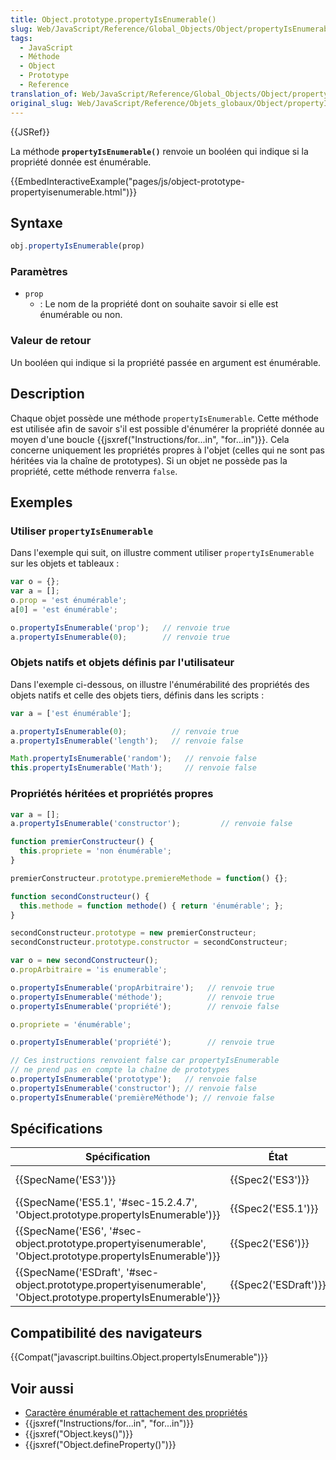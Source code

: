 ```yaml
---
title: Object.prototype.propertyIsEnumerable()
slug: Web/JavaScript/Reference/Global_Objects/Object/propertyIsEnumerable
tags:
  - JavaScript
  - Méthode
  - Object
  - Prototype
  - Reference
translation_of: Web/JavaScript/Reference/Global_Objects/Object/propertyIsEnumerable
original_slug: Web/JavaScript/Reference/Objets_globaux/Object/propertyIsEnumerable
---
```

{{JSRef}}

La méthode **`propertyIsEnumerable()`** renvoie un booléen qui indique si la propriété donnée est énumérable.

{{EmbedInteractiveExample("pages/js/object-prototype-propertyisenumerable.html")}}

## Syntaxe

```js
obj.propertyIsEnumerable(prop)
```

### Paramètres

- `prop`
  - : Le nom de la propriété dont on souhaite savoir si elle est énumérable ou non.

### Valeur de retour

Un booléen qui indique si la propriété passée en argument est énumérable.

## Description

Chaque objet possède une méthode `propertyIsEnumerable`. Cette méthode est utilisée afin de savoir s'il est possible d'énumérer la propriété donnée au moyen d'une boucle {{jsxref("Instructions/for...in", "for...in")}}. Cela concerne uniquement les propriétés propres à l'objet (celles qui ne sont pas héritées via la chaîne de prototypes). Si un objet ne possède pas la propriété, cette méthode renverra `false`.

## Exemples

### Utiliser `propertyIsEnumerable`

Dans l'exemple qui suit, on illustre comment utiliser `propertyIsEnumerable` sur les objets et tableaux :

```js
var o = {};
var a = [];
o.prop = 'est énumérable';
a[0] = 'est énumérable';

o.propertyIsEnumerable('prop');   // renvoie true
a.propertyIsEnumerable(0);        // renvoie true
```

### Objets natifs et objets définis par l'utilisateur

Dans l'exemple ci-dessous, on illustre l'énumérabilité des propriétés des objets natifs et celle des objets tiers, définis dans les scripts :

```js
var a = ['est énumérable'];

a.propertyIsEnumerable(0);          // renvoie true
a.propertyIsEnumerable('length');   // renvoie false

Math.propertyIsEnumerable('random');   // renvoie false
this.propertyIsEnumerable('Math');     // renvoie false
```

### Propriétés héritées et propriétés propres

```js
var a = [];
a.propertyIsEnumerable('constructor');         // renvoie false

function premierConstructeur() {
  this.propriete = 'non énumérable';
}

premierConstructeur.prototype.premiereMethode = function() {};

function secondConstructeur() {
  this.methode = function methode() { return 'énumérable'; };
}

secondConstructeur.prototype = new premierConstructeur;
secondConstructeur.prototype.constructor = secondConstructeur;

var o = new secondConstructeur();
o.propArbitraire = 'is enumerable';

o.propertyIsEnumerable('propArbitraire');   // renvoie true
o.propertyIsEnumerable('méthode');          // renvoie true
o.propertyIsEnumerable('propriété');        // renvoie false

o.propriete = 'énumérable';

o.propertyIsEnumerable('propriété');        // renvoie true

// Ces instructions renvoient false car propertyIsEnumerable
// ne prend pas en compte la chaîne de prototypes
o.propertyIsEnumerable('prototype');   // renvoie false
o.propertyIsEnumerable('constructor'); // renvoie false
o.propertyIsEnumerable('premièreMéthode'); // renvoie false
```

## Spécifications

| Spécification                                                                                                                                        | État                         | Commentaires         |
| ---------------------------------------------------------------------------------------------------------------------------------------------------- | ---------------------------- | -------------------- |
| {{SpecName('ES3')}}                                                                                                                             | {{Spec2('ES3')}}         | Définition initiale. |
| {{SpecName('ES5.1', '#sec-15.2.4.7', 'Object.prototype.propertyIsEnumerable')}}                                             | {{Spec2('ES5.1')}}     |                      |
| {{SpecName('ES6', '#sec-object.prototype.propertyisenumerable', 'Object.prototype.propertyIsEnumerable')}}         | {{Spec2('ES6')}}         |                      |
| {{SpecName('ESDraft', '#sec-object.prototype.propertyisenumerable', 'Object.prototype.propertyIsEnumerable')}} | {{Spec2('ESDraft')}} |                      |

## Compatibilité des navigateurs

{{Compat("javascript.builtins.Object.propertyIsEnumerable")}}

## Voir aussi

- [Caractère énumérable et rattachement des propriétés](/fr/docs/Web/JavaScript/Caractère_énumérable_des_propriétés_et_rattachement)
- {{jsxref("Instructions/for...in", "for...in")}}
- {{jsxref("Object.keys()")}}
- {{jsxref("Object.defineProperty()")}}

